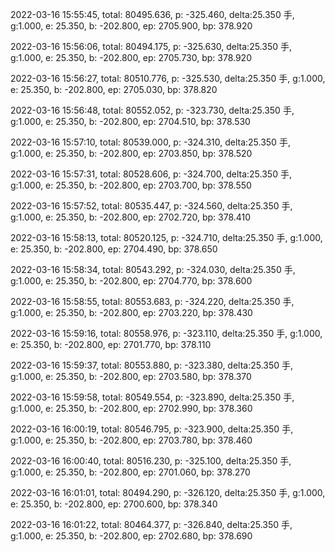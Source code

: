 2022-03-16 15:55:45, total: 80495.636, p: -325.460, delta:25.350 手, g:1.000, e: 25.350, b: -202.800, ep: 2705.900, bp: 378.920

2022-03-16 15:56:06, total: 80494.175, p: -325.630, delta:25.350 手, g:1.000, e: 25.350, b: -202.800, ep: 2705.730, bp: 378.920

2022-03-16 15:56:27, total: 80510.776, p: -325.530, delta:25.350 手, g:1.000, e: 25.350, b: -202.800, ep: 2705.030, bp: 378.820

2022-03-16 15:56:48, total: 80552.052, p: -323.730, delta:25.350 手, g:1.000, e: 25.350, b: -202.800, ep: 2704.510, bp: 378.530

2022-03-16 15:57:10, total: 80539.000, p: -324.310, delta:25.350 手, g:1.000, e: 25.350, b: -202.800, ep: 2703.850, bp: 378.520

2022-03-16 15:57:31, total: 80528.606, p: -324.700, delta:25.350 手, g:1.000, e: 25.350, b: -202.800, ep: 2703.700, bp: 378.550

2022-03-16 15:57:52, total: 80535.447, p: -324.560, delta:25.350 手, g:1.000, e: 25.350, b: -202.800, ep: 2702.720, bp: 378.410

2022-03-16 15:58:13, total: 80520.125, p: -324.710, delta:25.350 手, g:1.000, e: 25.350, b: -202.800, ep: 2704.490, bp: 378.650

2022-03-16 15:58:34, total: 80543.292, p: -324.030, delta:25.350 手, g:1.000, e: 25.350, b: -202.800, ep: 2704.770, bp: 378.600

2022-03-16 15:58:55, total: 80553.683, p: -324.220, delta:25.350 手, g:1.000, e: 25.350, b: -202.800, ep: 2703.220, bp: 378.430

2022-03-16 15:59:16, total: 80558.976, p: -323.110, delta:25.350 手, g:1.000, e: 25.350, b: -202.800, ep: 2701.770, bp: 378.110

2022-03-16 15:59:37, total: 80553.880, p: -323.380, delta:25.350 手, g:1.000, e: 25.350, b: -202.800, ep: 2703.580, bp: 378.370

2022-03-16 15:59:58, total: 80549.554, p: -323.890, delta:25.350 手, g:1.000, e: 25.350, b: -202.800, ep: 2702.990, bp: 378.360

2022-03-16 16:00:19, total: 80546.795, p: -323.900, delta:25.350 手, g:1.000, e: 25.350, b: -202.800, ep: 2703.780, bp: 378.460

2022-03-16 16:00:40, total: 80516.230, p: -325.100, delta:25.350 手, g:1.000, e: 25.350, b: -202.800, ep: 2701.060, bp: 378.270

2022-03-16 16:01:01, total: 80494.290, p: -326.120, delta:25.350 手, g:1.000, e: 25.350, b: -202.800, ep: 2700.600, bp: 378.340

2022-03-16 16:01:22, total: 80464.377, p: -326.840, delta:25.350 手, g:1.000, e: 25.350, b: -202.800, ep: 2702.680, bp: 378.690